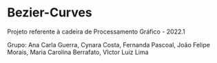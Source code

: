 # Bezier-Curves
Projeto referente à cadeira de Processamento Gráfico - 2022.1

Grupo: Ana Carla Guerra, Cynara Costa, Fernanda Pascoal, João Felipe Morais, Maria Carolina Berrafato, VIctor Luiz Lima
